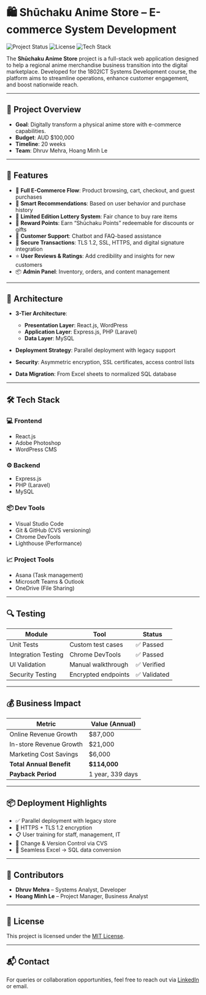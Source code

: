 # 🛍️ Shūchaku Anime Store – E-commerce System Development

![Project Status](https://img.shields.io/badge/status-completed-brightgreen)
![License](https://img.shields.io/badge/license-MIT-blue.svg)
![Tech Stack](https://img.shields.io/badge/stack-React%20%7C%20Express%20%7C%20MySQL%20%7C%20WordPress-yellowgreen)

The **Shūchaku Anime Store** project is a full-stack web application designed to help a regional anime merchandise business transition into the digital marketplace. Developed for the 1802ICT Systems Development course, the platform aims to streamline operations, enhance customer engagement, and boost nationwide reach.

---

## 📌 Project Overview

- **Goal**: Digitally transform a physical anime store with e-commerce capabilities.
- **Budget**: AUD $100,000
- **Timeline**: 20 weeks
- **Team**: Dhruv Mehra, Hoang Minh Le

---

## 🚀 Features

- 🛒 **Full E-Commerce Flow**: Product browsing, cart, checkout, and guest purchases  
- 🎯 **Smart Recommendations**: Based on user behavior and purchase history  
- 🎁 **Limited Edition Lottery System**: Fair chance to buy rare items  
- 🧾 **Reward Points**: Earn “Shūchaku Points” redeemable for discounts or gifts  
- 💬 **Customer Support**: Chatbot and FAQ-based assistance  
- 🔐 **Secure Transactions**: TLS 1.2, SSL, HTTPS, and digital signature integration  
- ⭐ **User Reviews & Ratings**: Add credibility and insights for new customers  
- 📦 **Admin Panel**: Inventory, orders, and content management

---

## 🧱 Architecture

- **3-Tier Architecture**:  
  - **Presentation Layer**: React.js, WordPress  
  - **Application Layer**: Express.js, PHP (Laravel)  
  - **Data Layer**: MySQL

- **Deployment Strategy**: Parallel deployment with legacy support  
- **Security**: Asymmetric encryption, SSL certificates, access control lists  
- **Data Migration**: From Excel sheets to normalized SQL database

---

## 🛠️ Tech Stack

### 💻 Frontend
- React.js
- Adobe Photoshop
- WordPress CMS

### ⚙️ Backend
- Express.js
- PHP (Laravel)
- MySQL

### 📦 Dev Tools
- Visual Studio Code
- Git & GitHub (CVS versioning)
- Chrome DevTools
- Lighthouse (Performance)

### 📈 Project Tools
- Asana (Task management)
- Microsoft Teams & Outlook
- OneDrive (File Sharing)

---

## 🔍 Testing

| Module              | Tool                 | Status     |
|---------------------|----------------------|------------|
| Unit Tests          | Custom test cases    | ✅ Passed  |
| Integration Testing | Chrome DevTools      | ✅ Passed  |
| UI Validation       | Manual walkthrough   | ✅ Verified |
| Security Testing    | Encrypted endpoints  | ✅ Validated |

---

## 💰 Business Impact

| Metric                     | Value (Annual)   |
|----------------------------|------------------|
| Online Revenue Growth      | $87,000          |
| In-store Revenue Growth    | $21,000          |
| Marketing Cost Savings     | $6,000           |
| **Total Annual Benefit**   | **$114,000**     |
| **Payback Period**         | 1 year, 339 days |

---

## 📦 Deployment Highlights

- ✅ Parallel deployment with legacy store
- 🔐 HTTPS + TLS 1.2 encryption
- 📋 User training for staff, management, IT
- 🧩 Change & Version Control via CVS
- 🔄 Seamless Excel → SQL data conversion

---

## 🤝 Contributors

- **Dhruv Mehra** – Systems Analyst, Developer  
- **Hoang Minh Le** – Project Manager, Business Analyst

---

## 📄 License

This project is licensed under the [MIT License](LICENSE).

---

## 📬 Contact

For queries or collaboration opportunities, feel free to reach out via [LinkedIn](https://www.linkedin.com/in/dhruv-mehra/) or email.

